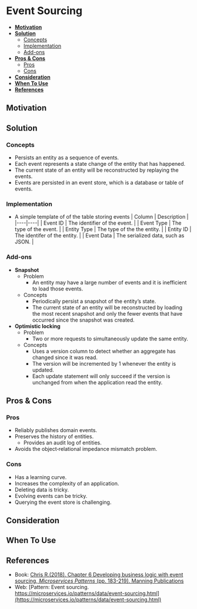 # Event Sourcing

- [**Motivation**]()
- [**Solution**]()
   - [Concepts]()
   - [Implementation]()
   - [Add-ons]()
- [**Pros & Cons**]()
   - [Pros]()
   - [Cons]()
- [**Consideration**]()
- [**When To Use**]()
- [**References**]()
   

## Motivation

## Solution
### Concepts
- Persists an entity as a sequence of events.
- Each event represents a state change of the entity that has happened.
- The current state of an entity will be reconstructed by replaying the events.
- Events are persisted in an event store, which is a database or table of events.

### Implementation
- A simple template of of the table storing events
  | Column | Description |
  |----|----|
  | Event ID | The identifier of the event. |
  | Event Type | The type of the event. |
  | Entity Type | The type of the the entity. |
  | Entity ID | The identifer of the entity. |
  | Event Data | The serialized data, such as JSON. |

### Add-ons
- **Snapshot**
   - Problem
      - An entity may have a large number of events and it is inefficient to load those events.
   - Concepts
      - Periodically persist a snapshot of the entity’s state.
      - The current state of an entity will be reconstructed by loading the most recent snapshot and only the fewer events that have occurred since the snapshot was created.
- **Optimistic locking**
   - Problem
      - Two or more requests to simultaneously update the same entity.
   - Concepts
      - Uses a version column to detect whether an aggregate has changed since it was read.
      - The version will be incremented by 1 whenever the entity is updated.
      - Each update statement will only succeed if the version is unchanged from when the application read the entity.
 
## Pros & Cons
### Pros
- Reliably publishes domain events.
- Preserves the history of entities.
   - Provides an audit log of entities.
- Avoids the object‑relational impedance mismatch problem.

### Cons
- Has a learning curve.
- Increases the complexity of an application.
- Deleting data is tricky.
- Evolving events can be tricky.
- Querying the event store is challenging.

## Consideration
## When To Use
## References
- Book: [Chris R.(2018). Chapter 6 Developing business logic with event sourcing, *Microservices Patterns* (pp. 183-219). Manning Publications](https://www.manning.com/books/microservices-patterns)
- Web: [Pattern: Event sourcing. https://microservices.io/patterns/data/event-sourcing.html](https://microservices.io/patterns/data/event-sourcing.html)
